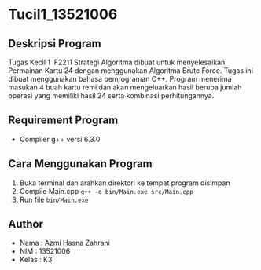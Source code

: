 # Tucil1_13521006

## Deskripsi Program
Tugas Kecil 1 IF2211 Strategi Algoritma dibuat untuk menyelesaikan Permainan Kartu 24 dengan menggunakan Algoritma Brute Force. Tugas ini dibuat menggunakan bahasa pemrograman C++. Program menerima masukan 4 buah kartu remi dan akan mengeluarkan hasil berupa jumlah operasi yang memiliki hasil 24 serta kombinasi perhitungannya.

## Requirement Program
- Compiler g++ versi 6.3.0

## Cara Menggunakan Program
1. Buka terminal dan arahkan direktori ke tempat program disimpan
2. Compile Main.cpp `g++ -o bin/Main.exe src/Main.cpp`
3. Run file `bin/Main.exe`

## Author
- Nama  : Azmi Hasna Zahrani
- NIM   : 13521006
- Kelas : K3
